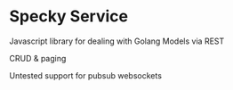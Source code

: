 # Specky Service

Javascript library for dealing with Golang Models via REST

CRUD & paging

Untested support for pubsub websockets
